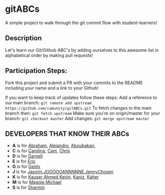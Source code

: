 # gitABCs
A simple project to walk through the git commit flow with student-learners!

## Description
Let's learn our Git/Github ABC's by adding ourselves to this awesome list in alphabetical order by making pull requests!

## Participation Steps: 
Fork this project and submit a PR with your commits to the README including your name and a link to your Github! 

If you want to keep track of updates follow these steps:
Add a reference to our main branch: `git remote add upstream https://github.com/camunity/gitABCs.git`
To fetch changes to the main branch then: `git fetch upstream` 
Make sure you're on origin/master for your branch: `git checkout master`
Add changes: `git merge upstream master` 

## DEVELOPERS THAT KNOW THEIR ABCs
* **A** is for [Abraham](https://github.com/AbrahamLara), [Alejandro](https://github.com/alejo4373), [Aboubakari](https://github.com/AboubakariSoumanouP),
* **C** is for [Carolina](https://github.com/crestrepo12), [Cam](https://github.com/camunity), [Chris](https://github.com/CodingWithCDJE)
* **D** is for [Darnell](https://github.com/Darnell10) 
* **E** is for [Eric](https://github.com/husheric)
* **G** is for [Geidy](https://github.com/Geidy)
* **J** is for [Jasmin](https://github.com/jasmincher),[JOOOOOANNNNNE](https://media.giphy.com/media/n9dkax2Z0eCTC/giphy.gif),[JennyChosen](https://github.com/tastystar)
* **K** is for [Kauser Ahmed](https://github.com/kauserahmed),[Kevin](https://github.com/kevina101), [Kaniz](https://github.com/knzknz), [Kaher](https://github.com/Cookeemon)
* **M** is for [Maggie](https://github.com/margarethchan),[Michael](https://github.com/miker179)
* **S** is for [Sharmin](https://github.com/hukushpakush)




